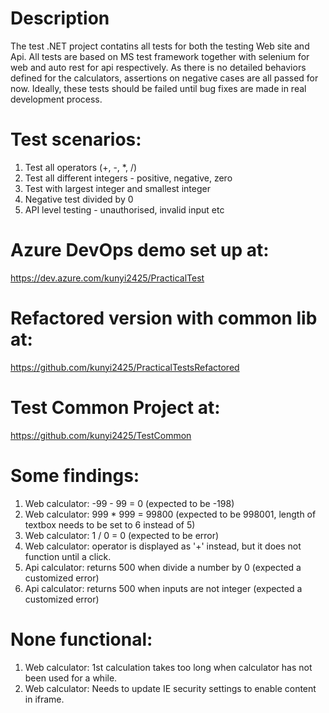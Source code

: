 # Description
The test .NET project contatins all tests for both the testing Web site and Api. All tests are based on MS test framework together with selenium for web and auto rest for api respectively.
As there is no detailed behaviors defined for the calculators, assertions on negative cases are all passed for now. Ideally, these tests should be failed until bug fixes are made in real development process.

# Test scenarios:
1. Test all operators (+, -, *, /)
2. Test all different integers - positive, negative, zero
3. Test with largest integer and smallest integer 
4. Negative test divided by 0
5. API level testing - unauthorised, invalid input etc

# Azure DevOps demo set up at: 
https://dev.azure.com/kunyi2425/PracticalTest

# Refactored version with common lib at:
https://github.com/kunyi2425/PracticalTestsRefactored

# Test Common Project at:
https://github.com/kunyi2425/TestCommon

# Some findings:
1. Web calculator: -99 - 99 = 0 (expected to be -198)
2. Web calculator: 999 * 999 = 99800 (expected to be 998001, length of textbox needs to be set to 6 instead of 5)
3. Web calculator: 1 / 0 = 0 (expected to be error)
4. Web calculator: operator is displayed as '+' instead, but it does not function until a click.
5. Api calculator: returns 500 when divide a number by 0 (expected a customized error)
6. Api calculator: returns 500 when inputs are not integer (expected a customized error)

# None functional:
1. Web calculator: 1st calculation takes too long when calculator has not been used for a while.
2. Web calculator: Needs to update IE security settings to enable content in iframe.
